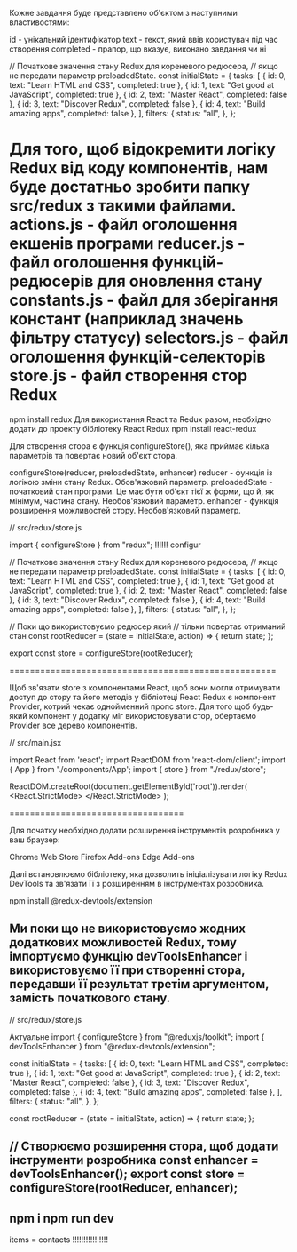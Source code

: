  Кожне завдання буде представлено об'єктом з наступними властивостями:

id - унікальний ідентифікатор
text - текст, який ввів користувач під час створення
completed - прапор, що вказує, виконано завдання чи ні

// Початкове значення стану Redux для кореневого редюсера,
// якщо не передати параметр preloadedState.
const initialState = {
  tasks: [
    { id: 0, text: "Learn HTML and CSS", completed: true },
    { id: 1, text: "Get good at JavaScript", completed: true },
    { id: 2, text: "Master React", completed: false },
    { id: 3, text: "Discover Redux", completed: false },
    { id: 4, text: "Build amazing apps", completed: false },
  ],
  filters: {
    status: "all",
  },
};

Для того, щоб відокремити логіку Redux від коду компонентів, нам буде достатньо зробити папку src/redux з такими файлами.
actions.js - файл оголошення екшенів програми
reducer.js - файл оголошення функцій-редюсерів для оновлення стану
constants.js - файл для зберігання констант (наприклад значень фільтру статусу)
selectors.js - файл оголошення функцій-селекторів
store.js - файл створення стор Redux
============================================

 npm install redux
 Для використання React та Redux разом, необхідно додати до проекту бібліотеку React Redux
 npm install react-redux


Для створення стора є функція configureStore(), яка приймає кілька параметрів та повертає новий об'єкт стора.

configureStore(reducer, preloadedState, enhancer)
reducer - функція із логікою зміни стану Redux. Обов'язковий параметр.
preloadedState - початковий стан програми. Це має бути об'єкт тієї ж форми, що й, як мінімум, частина стану. Необов'язковий параметр.
enhancer - функція розширення можливостей стору. Необов'язковий параметр.

// src/redux/store.js

import { configureStore } from "redux"; !!!!!! configur

// Початкове значення стану Redux для кореневого редюсера,
// якщо не передати параметр preloadedState.
const initialState = {
  tasks: [
    { id: 0, text: "Learn HTML and CSS", completed: true },
    { id: 1, text: "Get good at JavaScript", completed: true },
    { id: 2, text: "Master React", completed: false },
    { id: 3, text: "Discover Redux", completed: false },
    { id: 4, text: "Build amazing apps", completed: false },
  ],
  filters: {
    status: "all",
  },
};

// Поки що використовуємо редюсер який
// тільки повертає отриманий стан
const rootReducer = (state = initialState, action) => {
  return state;
};

export const store = configureStore(rootReducer);

====================================================

 Щоб зв'язати store з компонентами React, щоб вони могли отримувати доступ до стору та його методів у бібліотеці React Redux є компонент Provider, котрий чекає однойменний пропс store.  Для того щоб будь-який компонент у додатку міг використовувати стор, обертаємо Provider все дерево компонентів.

 // src/main.jsx

import React from 'react';
import ReactDOM from 'react-dom/client';
import { App } from './components/App';
import { store } from "./redux/store";

ReactDOM.createRoot(document.getElementById('root')).render(
  <React.StrictMode>
	  <Provider store={store}>
	    <App />
	  </Provider>
  </React.StrictMode>
);


==================================

Для початку необхідно додати розширення інструментів розробника у ваш браузер:

Chrome Web Store
Firefox Add-ons
Edge Add-ons


Далі встановлюємо бібліотеку, яка дозволить ініціалізувати логіку Redux DevTools та зв'язати її з розширенням в інструментах розробника.

npm install @redux-devtools/extension

Ми поки що не використовуємо жодних додаткових можливостей Redux, тому імпортуємо функцію devToolsEnhancer і використовуємо її при створенні стора, передавши її результат третім аргументом, замість початкового стану.
-----------------------------------
// src/redux/store.js

<!-- import { createStore } from "redux"; не актуальне!!!!!!! -->
Актуальне
import { configureStore } from "@reduxjs/toolkit";
import { devToolsEnhancer } from "@redux-devtools/extension";

const initialState = {
  tasks: [
    { id: 0, text: "Learn HTML and CSS", completed: true },
    { id: 1, text: "Get good at JavaScript", completed: true },
    { id: 2, text: "Master React", completed: false },
    { id: 3, text: "Discover Redux", completed: false },
    { id: 4, text: "Build amazing apps", completed: false },
  ],
  filters: {
    status: "all",
  },
};

const rootReducer = (state = initialState, action) => {
  return state;
};

// Створюємо розширення стора, щоб додати інструменти розробника
const enhancer = devToolsEnhancer();
export const store = configureStore(rootReducer, enhancer);
--------------------------------------------
npm i
npm run dev
--------------------------------------------
items = contacts !!!!!!!!!!!!!!!! 